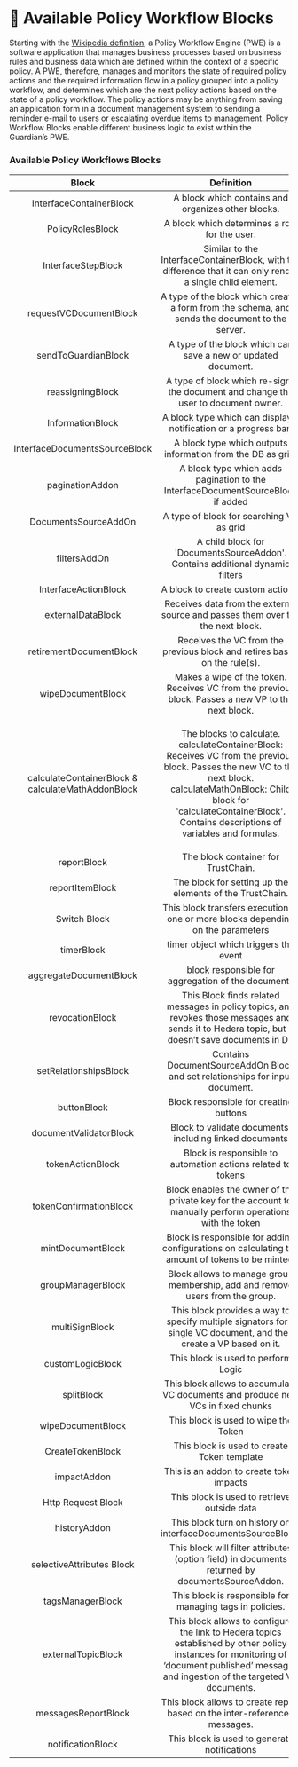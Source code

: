 # 🔄 Available Policy Workflow Blocks

Starting with the [Wikipedia definition](https://en.wikipedia.org/wiki/Workflow\_engine), a Policy Workflow Engine (PWE) is a software application that manages business processes based on business rules and business data which are defined within the context of a specific policy. A PWE, therefore, manages and monitors the state of required policy actions and the required information flow in a policy grouped into a policy workflow, and determines which are the next policy actions based on the state of a policy workflow. The policy actions may be anything from saving an application form in a document management system to sending a reminder e-mail to users or escalating overdue items to management. Policy Workflow Blocks enable different business logic to exist within the Guardian’s PWE.

### Available Policy Workflows Blocks

|                       Block                       |                                                                                                                        Definition                                                                                                                       |                                                          Documentation Link                                                         |
| :-----------------------------------------------: | :-----------------------------------------------------------------------------------------------------------------------------------------------------------------------------------------------------------------------------------------------------: | :---------------------------------------------------------------------------------------------------------------------------------: |
|              InterfaceContainerBlock              |                                                                                                    A block which contains and organizes other blocks.                                                                                                   |                                        [InterfaceContainerBlock](container-workflow-block.md)                                       |
|                  PolicyRolesBlock                 |                                                                                                      A block which determines a role for the user.                                                                                                      |                                             [PolicyRolesBlock](roles-workflow-block.md)                                             |
|                 InterfaceStepBlock                |                                                                       Similar to the InterfaceContainerBlock, with the difference that it can only render a single child element.                                                                       |                                             [InterfaceStepBlock](step-workflow-block.md)                                            |
|               requestVCDocumentBlock              |                                                                             A type of the block which creates a form from the schema, and sends the document to the server.                                                                             |                                         [requestVCDocumentBlock](request-workflow-block.md)                                         |
|                sendToGuardianBlock                |                                                                                              A type of the block which can save a new or updated document.                                                                                              |                                            [sendToGuardianBlock](send-workflow-block.md)                                            |
|                  reassigningBlock                 |                                                                                    A type of block which re-signs the document and change the user to document owner.                                                                                   |                                               [reassigningBlock](reassigningblock.md)                                               |
|                  InformationBlock                 |                                                                                             A block type which can display a notification or a progress bar.                                                                                            |                                          [InformationBlock](information-workflow-block.md)                                          |
|           InterfaceDocumentsSourceBlock           |                                                                                               A block type which outputs information from the DB as grid.                                                                                               |                                  [InterfaceDocumentsSourceBlock](interfacedocumentssourceblock.md)                                  |
|                  paginationAddon                  |                                                                                     A block type which adds pagination to the InterfaceDocumentSourceBlock if added                                                                                     |                                                [paginationAddon](paginationaddon.md)                                                |
|                DocumentsSourceAddOn               |                                                                                                         A type of block for searching VC as grid                                                                                                        |                                         [DocumentsSourceAddOn](documentssourceaddonblock.md)                                        |
|                    filtersAddOn                   |                                                                                      A child block for 'DocumentsSourceAddon'. Contains additional dynamic filters                                                                                      |                                                 [filtersAddOn](filtersaddonblock.md)                                                |
|                InterfaceActionBlock               |                                                                                                            A block to create custom actions.                                                                                                            |                                           [InterfaceActionBlock](action-workflow-block.md)                                          |
|                 externalDataBlock                 |                                                                                     Receives data from the external source and passes them over the the next block.                                                                                     |                                         [externalDataBlock](external-data-workflow-block.md)                                        |
|              retirementDocumentBlock              |                                                                                        Receives the VC from the previous block and retires based on the rule(s).                                                                                        |                                        [retirementDocumentBlock](retirementdocumentblock.md)                                        |
|                 wipeDocumentBlock                 |                                                                            Makes a wipe of the token. Receives VC from the previous block. Passes a new VP to the next block.                                                                           |                                          [wipeDocumentBlock](token-wipe-workflow-block.md)                                          |
| calculateContainerBlock & calculateMathAddonBlock | <p>The blocks to calculate. calculateContainerBlock: Receives VC from the previous block. Passes the new VC to the next block.<br>calculateMathOnBlock: Child block for 'calculateContainerBlock'. Contains descriptions of variables and formulas.</p> |             [calculateContainerBlock & calculateMathAddonBlock](calculatecontainerblock-and-calculatemathaddonblock.md)             |
|                    reportBlock                    |                                                                                                           The block container for TrustChain.                                                                                                           |                                 [reportBlock & reportItemBlock](reportblock-and-reportitemblock.md)                                 |
|                  reportItemBlock                  |                                                                                                 The block for setting up the elements of the TrustChain.                                                                                                |                                 [reportBlock & reportItemBlock](reportblock-and-reportitemblock.md)                                 |
|                    Switch Block                   |                                                                                     This block transfers execution to one or more blocks depending on the parameters                                                                                    |                                                    [switchBlock](switchblock.md)                                                    |
|                     timerBlock                    |                                                                                                          timer object which triggers the event                                                                                                          |                                                     [TimerBlock](timerblock.md)                                                     |
|               aggregateDocumentBlock              |                                                                                                    block responsible for aggregation of the documents                                                                                                   |                                         [aggregateDocumentBlock](aggregatedocumentblock.md)                                         |
|                  revocationBlock                  |                                                     This Block finds related messages in policy topics, and revokes those messages and sends it to Hedera topic, but it doesn’t save documents in DB                                                    | [revocationBlock](https://github.com/hashgraph/guardian/blob/main/docs/available-policy-workflow-blocks/broken-reference/README.md) |
|               setRelationshipsBlock               |                                                                                       Contains DocumentSourceAddOn Block and set relationships for input document.                                                                                      |                                           [setRelationshipBlock](setrelationshipsblock.md)                                          |
|                    buttonBlock                    |                                                                                                          Block responsible for creating buttons                                                                                                         |                                                    [buttonBlock](buttonblock.md)                                                    |
|               documentValidatorBlock              |                                                                                                 Block to validate documents, including linked documents                                                                                                 |                                         [documentValidatorBlock](documentvalidatorblock.md)                                         |
|                  tokenActionBlock                 |                                                                                               Block is responsible to automation actions related to tokens                                                                                              |                                               [tokenActionBlock](tokenactionblock.md)                                               |
|               tokenConfirmationBlock              |                                                                         Block enables the owner of the private key for the account to manually perform operations with the token                                                                        |                                         [tokenConfirmationBlock](tokenconfirmationblock.md)                                         |
|                 mintDocumentBlock                 |                                                                             Block is responsible for adding configurations on calculating the amount of tokens to be minted.                                                                            |                                              [mintDocumentBlock](mintdocumentblock.md)                                              |
|                 groupManagerBlock                 |                                                                                      Block allows to manage group membership, add and remove users from the group.                                                                                      |                                              [groupManagerBlock](groupmanagerblock.md)                                              |
|                   multiSignBlock                  |                                                                   This block provides a way to specify multiple signators for a single VC document, and then create a VP based on it.                                                                   |                                                 [multiSignBlock](multisignblock.md)                                                 |
|                  customLogicBlock                 |                                                                                                           This block is used to perform Logic                                                                                                           |                                               [customLogicBlock](customlogicblock.md)                                               |
|                     splitBlock                    |                                                                                     This block allows to accumulate VC documents and produce new VCs in fixed chunks                                                                                    |                                          <p><a href="splitblock.md">splitBlock</a><br></p>                                          |
|                 wipeDocumentBlock                 |                                                                                                           This block is used to wipe the Token                                                                                                          |                                          [wipeDocumentBlock](token-wipe-workflow-block.md)                                          |
|                  CreateTokenBlock                 |                                                                                                       This block is used to create Token template                                                                                                       |                                              [CreateTokenBlock](create-token-block.md)                                              |
|                    impactAddon                    |                                                                                                         This is an addon to create token impacts                                                                                                        |                                                    [impactAddon](impactaddon.md)                                                    |
|                 Http Request Block                |                                                                                                       This block is used to retrieve outside data                                                                                                       |                                              [HttpRequestBlock](http-request-block.md)                                              |
|                    historyAddon                   |                                                                                               This block turn on history on interfaceDocumentsSourceBlock.                                                                                              |                                                   [historyAddon](historyaddon.md)                                                   |
|             selectiveAttributes Block             |                                                                             This block will filter attributes (option field) in documents returned by documentsSourceAddon.                                                                             |                                       [selectiveAttributesBlock](selectiveattributes-block.md)                                      |
|                  tagsManagerBlock                 |                                                                                                 This block is responsible for managing tags in policies.                                                                                                |                                               [tagsManagerBlock](tagsmanagerblock.md)                                               |
|                 externalTopicBlock                |                                This block allows to configure the link to Hedera topics established by other policy instances for monitoring of ‘document published’ messages and ingestion of the targeted VC documents.                               |                                             [externalTopicBlock](externaltopicblock.md)                                             |
|                messagesReportBlock                |                                                                                        This block allows to create report based on the inter-referenced messages.                                                                                       |                                            [messagesReportBlock](messagesreportblock.md)                                            |
|                 notificationBlock                 |                                                                                                       This block is used to generate notifications                                                                                                      |                                              [notificationBlock](notificationblock.md)                                              |
